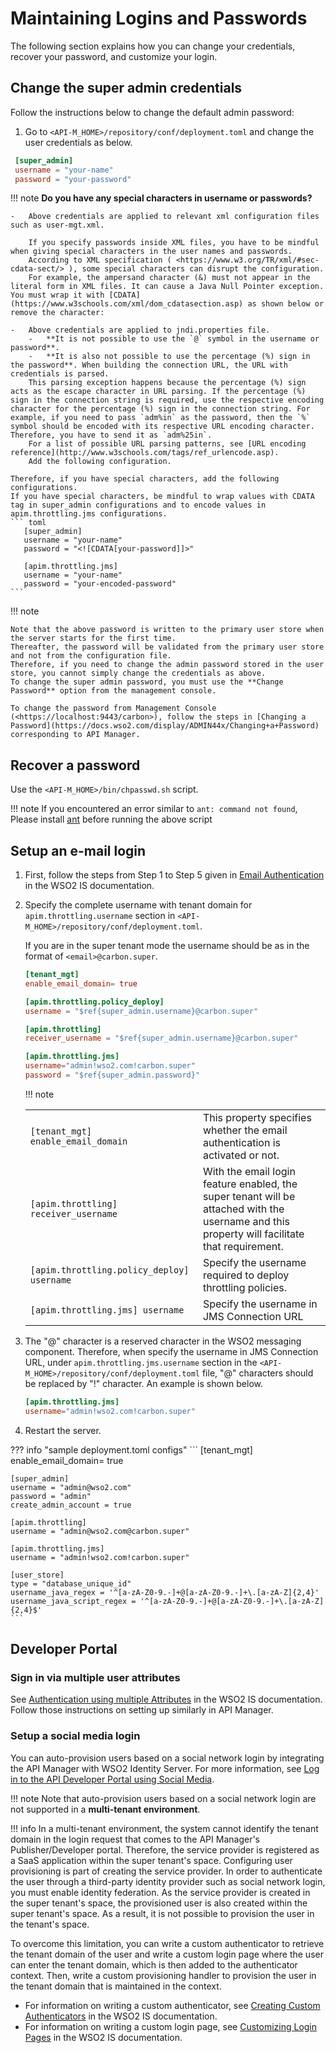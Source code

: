 # Maintaining Logins and Passwords

The following section explains how you can change your credentials, recover your password, and customize your login.

## Change the super admin credentials

Follow the instructions below to change the default admin password:

1.  Go to `<API-M_HOME>/repository/conf/deployment.toml` and change the user credentials as below.

   ``` toml
    [super_admin]
    username = "your-name"
    password = "your-password"
   ```
  
!!! note
    **Do you have any special characters in username or passwords?**
    
    -   Above credentials are applied to relevant xml configuration files such as user-mgt.xml.
    
        If you specify passwords inside XML files, you have to be mindful when giving special characters in the user names and passwords.
        According to XML specification ( <https://www.w3.org/TR/xml/#sec-cdata-sect/> ), some special characters can disrupt the configuration.
        For example, the ampersand character (&) must not appear in the literal form in XML files. It can cause a Java Null Pointer exception. You must wrap it with [CDATA](https://www.w3schools.com/xml/dom_cdatasection.asp) as shown below or remove the character:    
    
    -   Above credentials are applied to jndi.properties file.
        -   **It is not possible to use the `@` symbol in the username or password**.
        -   **It is also not possible to use the percentage (%) sign in the password**. When building the connection URL, the URL with credentials is parsed.
        This parsing exception happens because the percentage (%) sign acts as the escape character in URL parsing. If the percentage (%) sign in the connection string is required, use the respective encoding character for the percentage (%) sign in the connection string. For example, if you need to pass `adm%in` as the password, then the `%` symbol should be encoded with its respective URL encoding character. Therefore, you have to send it as `adm%25in`.
        For a list of possible URL parsing patterns, see [URL encoding reference](http://www.w3schools.com/tags/ref_urlencode.asp).
        Add the following configuration.
      
    Therefore, if you have special characters, add the following configurations.
    If you have special characters, be mindful to wrap values with CDATA tag in super_admin configurations and to encode values in apim.throttling.jms configurations.  
    ``` toml
       [super_admin]
       username = "your-name"
       password = "<![CDATA[your-password]]>" 
      
       [apim.throttling.jms]
       username = "your-name"
       password = "your-encoded-password"        
    ```

!!! note

    Note that the above password is written to the primary user store when the server starts for the first time.
    Thereafter, the password will be validated from the primary user store and not from the configuration file.
    Therefore, if you need to change the admin password stored in the user store, you cannot simply change the credentials as above.
    To change the super admin password, you must use the **Change Password** option from the management console.
      
    To change the password from Management Console (<https://localhost:9443/carbon>), follow the steps in [Changing a Password](https://docs.wso2.com/display/ADMIN44x/Changing+a+Password) corresponding to API Manager.

## Recover a password

Use the `<API-M_HOME>/bin/chpasswd.sh` script.

!!! note
    If you encountered an error similar to `ant: command not found`, Please install [ant](https://ant.apache.org/) before running the above script

## Setup an e-mail login

1. First, follow the steps from Step 1 to Step 5 given in [Email Authentication](https://is.docs.wso2.com/en/5.10.0/learn/using-email-address-as-the-username/) in the WSO2 IS documentation.

2. Specify the complete username with tenant domain for `apim.throttling.username` section in `<API-M_HOME>/repository/conf/deployment.toml`.

    If you are in the super tenant mode the username should be as in the format of `<email>@carbon.super`.
    ``` toml
    [tenant_mgt]
    enable_email_domain= true

    [apim.throttling.policy_deploy]
    username = "$ref{super_admin.username}@carbon.super"

    [apim.throttling]
    receiver_username = "$ref{super_admin.username}@carbon.super"

    [apim.throttling.jms]
    username="admin!wso2.com!carbon.super"
    password = "$ref{super_admin.password}"
    ```
    
    !!! note
        <html>
        <table>
            <tbody>
                <tr>
                    <td>`[tenant_mgt] enable_email_domain`</td>
                    <td>This property specifies whether the email authentication is activated or not.</td>
                </tr>
                <tr>
                    <td>`[apim.throttling] receiver_username`</td>
                    <td>With the email login feature enabled, the super tenant will be attached with the username and this property will facilitate that requirement.</td>
                </tr>
                <tr>
                    <td>`[apim.throttling.policy_deploy]
                    username`</td>
                    <td>Specify the username required to deploy throttling policies.</td>
                </tr>
                <tr>
                    <td> `[apim.throttling.jms]
                    username`</td>
                    <td>Specify the username in JMS Connection URL</td>
                </tr>
            </tbody>
        </table>
        </html>

3. The "@" character is a reserved character in the WSO2 messaging component. Therefore, when specify the username in JMS Connection URL, under `apim.throttling.jms.username` section in the `<API-M_HOME>/repository/conf/deployment.toml` file, "@" characters should be replaced by "!" character. An example is shown below.

    ``` toml
    [apim.throttling.jms]
    username="admin!wso2.com!carbon.super"
    ```
4. Restart the server.

??? info "sample deployment.toml configs"
    ```
    [tenant_mgt]
    enable_email_domain= true

    [super_admin]
    username = "admin@wso2.com"
    password = "admin"
    create_admin_account = true

    [apim.throttling]
    username = "admin@wso2.com@carbon.super"

    [apim.throttling.jms]
    username = "admin!wso2.com!carbon.super"

    [user_store]
    type = "database_unique_id"
    username_java_regex = '^[a-zA-Z0-9.-]+@[a-zA-Z0-9.-]+\.[a-zA-Z]{2,4}'
    username_java_script_regex = '^[a-zA-Z0-9.-]+@[a-zA-Z0-9.-]+\.[a-zA-Z]{2,4}$'
    ```   

## Developer Portal

### Sign in via multiple user attributes

See [Authentication using multiple Attributes](https://is.docs.wso2.com/en/5.10.0/learn/managing-user-attributes/#authentication-using-multiple-attributes) in the WSO2 IS documentation. Follow those instructions on setting up similarly in API Manager.

### Setup a social media login

You can auto-provision users based on a social network login by integrating the API Manager with WSO2 Identity Server. For more information, see [Log in to the API Developer Portal using Social Media]({{base_path}}/develop/customizations/log-in-to-the-dev-portal-using-social-media).

!!! note
    Note that auto-provision users based on a social network login are not supported in a **multi-tenant environment**.

!!! info
    In a multi-tenant environment, the system cannot identify the tenant domain in the login request that comes to the API Manager's Publisher/Developer portal. Therefore, the service provider is registered as a SaaS application within the super tenant's space. Configuring user provisioning is part of creating the service provider. In order to authenticate the user through a third-party identity provider such as social network login, you must enable identity federation. As the service provider is created in the super tenant's space, the provisioned user is also created within the super tenant's space. As a result, it is not possible to provision the user in the tenant's space.

To overcome this limitation, you can write a custom authenticator to retrieve the tenant domain of the user and write a custom login page where the user can enter the tenant domain, which is then added to the authenticator context. Then, write a custom provisioning handler to provision the user in the tenant domain that is maintained in the context.

-   For information on writing a custom authenticator, see [Creating Custom Authenticators](https://is.docs.wso2.com/en/5.10.0/develop/writing-a-custom-local-authenticator/) in the WSO2 IS documentation.
-   For information on writing a custom login page, see [Customizing Login Pages](https://is.docs.wso2.com/en/5.10.0/develop/customizing-login-pages-for-service-providers/) in the WSO2 IS documentation.
